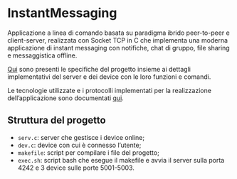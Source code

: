 # InstantMessaging
Applicazione a linea di comando basata su paradigma ibrido peer-to-peer e client-server, realizzata con Socket TCP in C che implementa una moderna applicazione di instant messaging con notifiche, chat di gruppo, file sharing e messaggistica offline.

[Qui](https://github.com/MatteoAmbrogi/InstantMessaging/blob/main/Specifiche.pdf) sono presenti le specifiche del progetto insieme ai dettagli implementativi del server e dei device con le loro funzioni e comandi.

Le tecnologie utilizzate e i protocolli implementati per la realizzazione dell’applicazione sono documentati [qui](https://github.com/MatteoAmbrogi/InstantMessaging/blob/main/Documentazione.pdf).

## Struttura del progetto
* `serv.c`: server che gestisce i device online;
* `dev.c`: device con cui è connesso l’utente;
* `makefile`: script per compilare i file del progetto;
* `exec.sh`: script bash che esegue il makefile e avvia il server sulla porta 4242 e 3 device sulle porte 5001-5003. 
